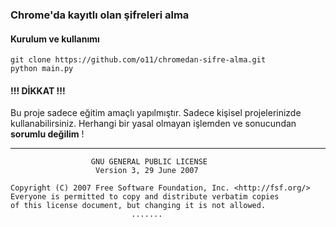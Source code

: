 ### Chrome'da kayıtlı olan şifreleri alma

#### Kurulum ve kullanımı
    git clone https://github.com/o11/chromedan-sifre-alma.git
    python main.py

#### !!! DİKKAT !!! 
Bu proje sadece eğitim amaçlı yapılmıştır. 
Sadece kişisel projelerinizde kullanabilirsiniz. 
Herhangi bir yasal olmayan işlemden ve sonucundan **sorumlu değilim** !

-------

                      GNU GENERAL PUBLIC LICENSE
                       Version 3, 29 June 2007

    Copyright (C) 2007 Free Software Foundation, Inc. <http://fsf.org/>
    Everyone is permitted to copy and distribute verbatim copies
    of this license document, but changing it is not allowed.
                               .......
